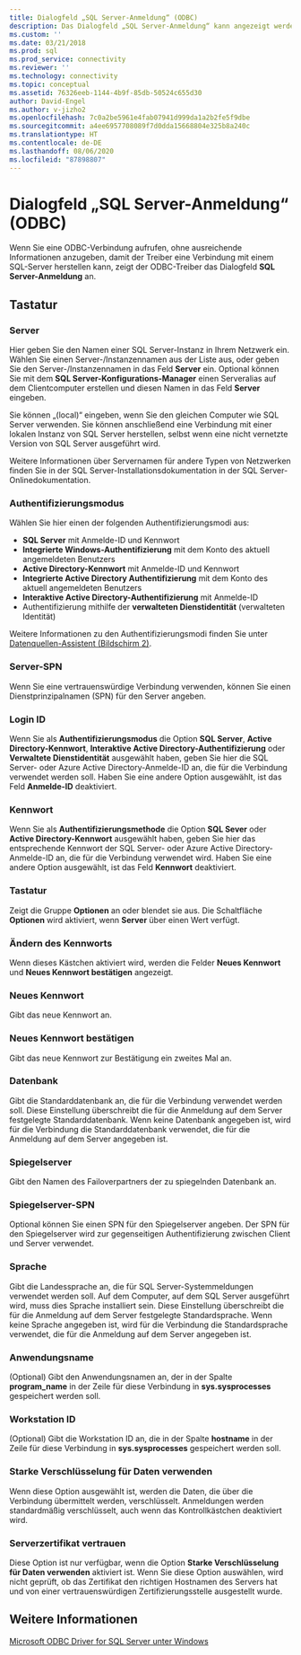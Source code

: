 ```yaml
---
title: Dialogfeld „SQL Server-Anmeldung“ (ODBC)
description: Das Dialogfeld „SQL Server-Anmeldung“ kann angezeigt werden, wenn von einer Anwendung eine ODBC-Verbindung hergestellt wird und nicht genügend Informationen für die Verbindung mit der Datenbank angegeben werden.
ms.custom: ''
ms.date: 03/21/2018
ms.prod: sql
ms.prod_service: connectivity
ms.reviewer: ''
ms.technology: connectivity
ms.topic: conceptual
ms.assetid: 76326eeb-1144-4b9f-85db-50524c655d30
author: David-Engel
ms.author: v-jizho2
ms.openlocfilehash: 7c0a2be5961e4fab07941d999da1a2b2fe5f9dbe
ms.sourcegitcommit: a4ee6957708089f7d0dda15668804e325b8a240c
ms.translationtype: HT
ms.contentlocale: de-DE
ms.lasthandoff: 08/06/2020
ms.locfileid: "87898807"
---
```

# <a name="sql-server-login-dialog-box-odbc"></a>Dialogfeld „SQL Server-Anmeldung“ (ODBC)

Wenn Sie eine ODBC-Verbindung aufrufen, ohne ausreichende Informationen anzugeben, damit der Treiber eine Verbindung mit einem SQL-Server herstellen kann, zeigt der ODBC-Treiber das Dialogfeld **SQL Server-Anmeldung** an.

## <a name="options"></a>Tastatur

### <a name="server"></a>Server

Hier geben Sie den Namen einer SQL Server-Instanz in Ihrem Netzwerk ein. Wählen Sie einen Server-/Instanzennamen aus der Liste aus, oder geben Sie den Server-/Instanzennamen in das Feld **Server** ein. Optional können Sie mit dem **SQL Server-Konfigurations-Manager** einen Serveralias auf dem Clientcomputer erstellen und diesen Namen in das Feld **Server** eingeben.

Sie können „(local)“ eingeben, wenn Sie den gleichen Computer wie SQL Server verwenden. Sie können anschließend eine Verbindung mit einer lokalen Instanz von SQL Server herstellen, selbst wenn eine nicht vernetzte Version von SQL Server ausgeführt wird.

Weitere Informationen über Servernamen für andere Typen von Netzwerken finden Sie in der SQL Server-Installationsdokumentation in der SQL Server-Onlinedokumentation.

### <a name="authentication-mode"></a>Authentifizierungsmodus

Wählen Sie hier einen der folgenden Authentifizierungsmodi aus:
- **SQL Server** mit Anmelde-ID und Kennwort
- **Integrierte Windows-Authentifizierung** mit dem Konto des aktuell angemeldeten Benutzers
- **Active Directory-Kennwort** mit Anmelde-ID und Kennwort
- **Integrierte Active Directory Authentifizierung** mit dem Konto des aktuell angemeldeten Benutzers
- **Interaktive Active Directory-Authentifizierung** mit Anmelde-ID
- Authentifizierung mithilfe der **verwalteten Dienstidentität** (verwalteten Identität)

Weitere Informationen zu den Authentifizierungsmodi finden Sie unter [Datenquellen-Assistent (Bildschirm 2)](../../../connect/odbc/windows/dsn-wizard-2.md).

### <a name="server-spn"></a>Server-SPN

Wenn Sie eine vertrauenswürdige Verbindung verwenden, können Sie einen Dienstprinzipalnamen (SPN) für den Server angeben.

### <a name="login-id"></a>Login ID

Wenn Sie als **Authentifizierungsmodus** die Option **SQL Server**, **Active Directory-Kennwort**, **Interaktive Active Directory-Authentifizierung** oder **Verwaltete Dienstidentität** ausgewählt haben, geben Sie hier die SQL Server- oder Azure Active Directory-Anmelde-ID an, die für die Verbindung verwendet werden soll. Haben Sie eine andere Option ausgewählt, ist das Feld **Anmelde-ID** deaktiviert.

### <a name="password"></a>Kennwort

Wenn Sie als **Authentifizierungsmethode** die Option **SQL Sever** oder **Active Directory-Kennwort** ausgewählt haben, geben Sie hier das entsprechende Kennwort der SQL Server- oder Azure Active Directory-Anmelde-ID an, die für die Verbindung verwendet wird. Haben Sie eine andere Option ausgewählt, ist das Feld **Kennwort** deaktiviert.

### <a name="options"></a>Tastatur

Zeigt die Gruppe **Optionen** an oder blendet sie aus. Die Schaltfläche **Optionen** wird aktiviert, wenn **Server** über einen Wert verfügt.

### <a name="change-password"></a>Ändern des Kennworts

Wenn dieses Kästchen aktiviert wird, werden die Felder **Neues Kennwort** und **Neues Kennwort bestätigen** angezeigt.

### <a name="new-password"></a>Neues Kennwort

Gibt das neue Kennwort an.

### <a name="confirm-new-password"></a>Neues Kennwort bestätigen

Gibt das neue Kennwort zur Bestätigung ein zweites Mal an.

### <a name="database"></a>Datenbank

Gibt die Standarddatenbank an, die für die Verbindung verwendet werden soll. Diese Einstellung überschreibt die für die Anmeldung auf dem Server festgelegte Standarddatenbank. Wenn keine Datenbank angegeben ist, wird für die Verbindung die Standarddatenbank verwendet, die für die Anmeldung auf dem Server angegeben ist.

### <a name="mirror-server"></a>Spiegelserver

Gibt den Namen des Failoverpartners der zu spiegelnden Datenbank an.

### <a name="mirror-spn"></a>Spiegelserver-SPN

Optional können Sie einen SPN für den Spiegelserver angeben. Der SPN für den Spiegelserver wird zur gegenseitigen Authentifizierung zwischen Client und Server verwendet.

### <a name="language"></a>Sprache

Gibt die Landessprache an, die für SQL Server-Systemmeldungen verwendet werden soll. Auf dem Computer, auf dem SQL Server ausgeführt wird, muss dies Sprache installiert sein. Diese Einstellung überschreibt die für die Anmeldung auf dem Server festgelegte Standardsprache. Wenn keine Sprache angegeben ist, wird für die Verbindung die Standardsprache verwendet, die für die Anmeldung auf dem Server angegeben ist.

### <a name="application-name"></a>Anwendungsname

(Optional) Gibt den Anwendungsnamen an, der in der Spalte **program_name** in der Zeile für diese Verbindung in **sys.sysprocesses** gespeichert werden soll.

### <a name="workstation-id"></a>Workstation ID

(Optional) Gibt die Workstation ID an, die in der Spalte **hostname** in der Zeile für diese Verbindung in **sys.sysprocesses** gespeichert werden soll.

### <a name="use-strong-encryption-for-data"></a>Starke Verschlüsselung für Daten verwenden

Wenn diese Option ausgewählt ist, werden die Daten, die über die Verbindung übermittelt werden, verschlüsselt. Anmeldungen werden standardmäßig verschlüsselt, auch wenn das Kontrollkästchen deaktiviert wird.

### <a name="trust-server-certificate"></a>Serverzertifikat vertrauen

Diese Option ist nur verfügbar, wenn die Option **Starke Verschlüsselung für Daten verwenden** aktiviert ist. Wenn Sie diese Option auswählen, wird nicht geprüft, ob das Zertifikat den richtigen Hostnamen des Servers hat und von einer vertrauenswürdigen Zertifizierungsstelle ausgestellt wurde.

## <a name="see-also"></a>Weitere Informationen

[Microsoft ODBC Driver for SQL Server unter Windows](../../../connect/odbc/windows/microsoft-odbc-driver-for-sql-server-on-windows.md)
